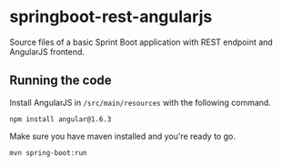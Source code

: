 # springboot-rest-angularjs
Source files of a basic Sprint Boot application with REST endpoint and AngularJS frontend.

## Running the code
Install AngularJS in `/src/main/resources` with the following command.

  `npm install angular@1.6.3`


Make sure you have maven installed and you're ready to go.

  `mvn spring-boot:run`
